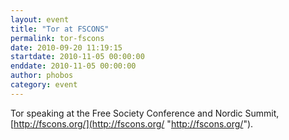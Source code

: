 ```yaml
---
layout: event
title: "Tor at FSCONS"
permalink: tor-fscons
date: 2010-09-20 11:19:15
startdate: 2010-11-05 00:00:00
enddate: 2010-11-05 00:00:00
author: phobos
category: event
---
```


Tor speaking at the Free Society Conference and Nordic Summit, [http://fscons.org/](http://fscons.org/ "http://fscons.org/").
